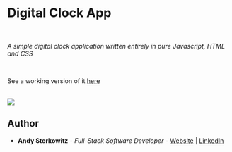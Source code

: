 # Digital Clock App

<br>

_A simple digital clock application written entirely in pure Javascript, HTML and CSS_

<br>

See a working version of it [here](https://software-development-mastermind.github.io/digital-clock-lv-2/)

<br>

<image src="images/digital-clock-screenshot.jpg">

<br>

## Author

* **Andy Sterkowitz** - *Full-Stack Software Developer* - [Website](https://andysterkowitz.com) | [LinkedIn](https://www.linkedin.com/in/andrewsterkowitz/)